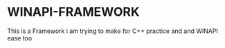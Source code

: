 # WINAPI-FRAMEWORK
This is a Framework i am trying to make for C++ practice and and WINAPI ease too
